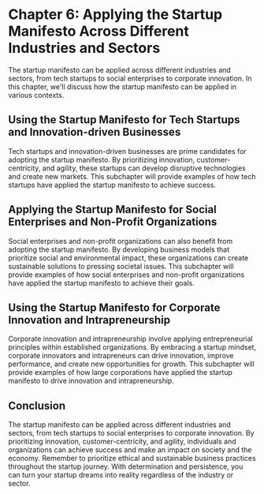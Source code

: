Chapter 6: Applying the Startup Manifesto Across Different Industries and Sectors
=================================================================================

The startup manifesto can be applied across different industries and sectors, from tech startups to social enterprises to corporate innovation. In this chapter, we'll discuss how the startup manifesto can be applied in various contexts.

Using the Startup Manifesto for Tech Startups and Innovation-driven Businesses
------------------------------------------------------------------------------

Tech startups and innovation-driven businesses are prime candidates for adopting the startup manifesto. By prioritizing innovation, customer-centricity, and agility, these startups can develop disruptive technologies and create new markets. This subchapter will provide examples of how tech startups have applied the startup manifesto to achieve success.

Applying the Startup Manifesto for Social Enterprises and Non-Profit Organizations
----------------------------------------------------------------------------------

Social enterprises and non-profit organizations can also benefit from adopting the startup manifesto. By developing business models that prioritize social and environmental impact, these organizations can create sustainable solutions to pressing societal issues. This subchapter will provide examples of how social enterprises and non-profit organizations have applied the startup manifesto to achieve their goals.

Using the Startup Manifesto for Corporate Innovation and Intrapreneurship
-------------------------------------------------------------------------

Corporate innovation and intrapreneurship involve applying entrepreneurial principles within established organizations. By embracing a startup mindset, corporate innovators and intrapreneurs can drive innovation, improve performance, and create new opportunities for growth. This subchapter will provide examples of how large corporations have applied the startup manifesto to drive innovation and intrapreneurship.

Conclusion
----------

The startup manifesto can be applied across different industries and sectors, from tech startups to social enterprises to corporate innovation. By prioritizing innovation, customer-centricity, and agility, individuals and organizations can achieve success and make an impact on society and the economy. Remember to prioritize ethical and sustainable business practices throughout the startup journey. With determination and persistence, you can turn your startup dreams into reality regardless of the industry or sector.
